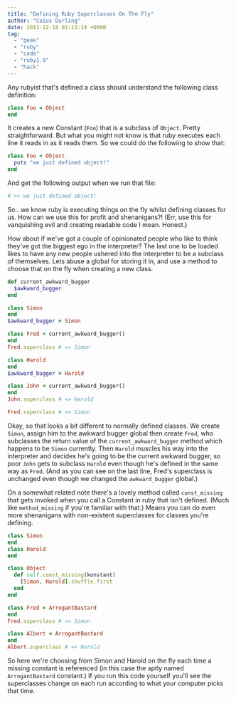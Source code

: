 ```yaml
---
title: "Defining Ruby Superclasses On The Fly"
author: "Caius Durling"
date: 2011-12-18 01:13:14 +0000
tag:
  - "geek"
  - "ruby"
  - "code"
  - "ruby1.9"
  - "hack"
---
```


Any rubyist that's defined a class should understand the following class definition:

```ruby
class Foo < Object
end
```

It creates a new Constant (`Foo`) that is a subclass of `Object`. Pretty straightforward. But what you might not know is that ruby executes each line it reads in as it reads them. So we could do the following to show that:

```ruby
class Foo < Object
  puts "we just defined object!"
end
```

And get the following output when we run that file:

```ruby
# >> we just defined object!
```

So.. we know ruby is executing things on the fly whilst defining classes for us. How can we use this for profit and shenanigans?! (Err, use this for vanquishing evil and creating readable code I mean. Honest.)

How about if we've got a couple of opinionated people who like to think they've got the biggest ego in the interpreter? The last one to be loaded likes to have any new people ushered into the interpreter to be a subclass of themselves. Lets abuse a global for storing it in, and use a method to choose that on the fly when creating a new class.

```ruby
def current_awkward_bugger
  $awkward_bugger
end

class Simon
end
$awkward_bugger = Simon

class Fred < current_awkward_bugger()
end
Fred.superclass # => Simon

class Harold
end
$awkward_bugger = Harold

class John < current_awkward_bugger()
end
John.superclass # => Harold

Fred.superclass # => Simon
```

Okay, so that looks a bit different to normally defined classes. We create `Simon`, assign him to the awkward bugger global then create `Fred`, who subclasses the return value of the `current_awkward_bugger` method which happens to be `Simon` currently. Then `Harold` muscles his way into the interpreter and decides he's going to be the current awkward bugger, so poor `John` gets to subclass `Harold` even though he's defined in the same way as `Fred`. (And as you can see on the last line, Fred's superclass is unchanged even though we changed the `awkward_bugger` global.)

On a somewhat related note there's a lovely method called `const_missing` that gets invoked when you call a Constant in ruby that isn't defined. (Much like `method_missing` if you're familiar with that.) Means you can do even more shenanigans with non-existent superclasses for classes you're defining.

```ruby
class Simon
end
class Harold
end

class Object
  def self.const_missing(konstant)
    [Simon, Harold].shuffle.first
  end
end

class Fred < ArrogantBastard
end
Fred.superclass # => Simon

class Albert < ArrogantBastard
end
Albert.superclass # => Harold
```

So here we're choosing from Simon and Harold on the fly each time a missing constant is referenced (in this case the aptly named `ArrogantBastard` constant.) If you run this code yourself you'll see the superclasses change on each run according to what your computer picks that time.
